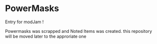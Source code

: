 PowerMasks
==========

Entry for modJam ! 

Powermasks was scrapped and Noted Items was created. this repository will be moved later to the approriate one
